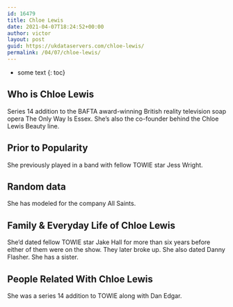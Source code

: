 ```yaml
---
id: 16479
title: Chloe Lewis
date: 2021-04-07T18:24:52+00:00
author: victor
layout: post
guid: https://ukdataservers.com/chloe-lewis/
permalink: /04/07/chloe-lewis/
---
```


* some text
{: toc}


## Who is Chloe Lewis



Series 14 addition to the BAFTA award-winning British reality television soap opera The Only Way Is Essex. She&#8217;s also the co-founder behind the Chloe Lewis Beauty line.

                
                
                
## Prior to Popularity



She previously played in a band with fellow TOWIE star Jess Wright.

                
                
                
## Random data



She has modeled for the company All Saints.

                
                
                
## Family & Everyday Life of Chloe Lewis



She&#8217;d dated fellow TOWIE star Jake Hall for more than six years before either of them were on the show. They later broke up. She also dated Danny Flasher. She has a sister.

                
                
                
## People Related With Chloe Lewis



She was a series 14 addition to TOWIE along with Dan Edgar.

                
              
            
          
          
          